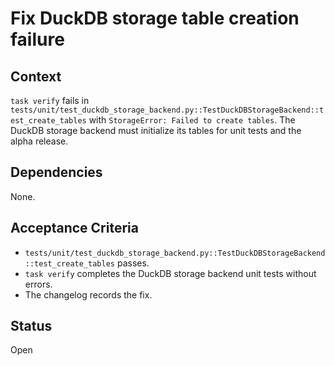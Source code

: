 # Fix DuckDB storage table creation failure

## Context
`task verify` fails in `tests/unit/test_duckdb_storage_backend.py::TestDuckDBStorageBackend::test_create_tables`
with `StorageError: Failed to create tables`. The DuckDB storage backend must initialize
its tables for unit tests and the alpha release.

## Dependencies
None.

## Acceptance Criteria
- `tests/unit/test_duckdb_storage_backend.py::TestDuckDBStorageBackend::test_create_tables` passes.
- `task verify` completes the DuckDB storage backend unit tests without errors.
- The changelog records the fix.

## Status
Open
